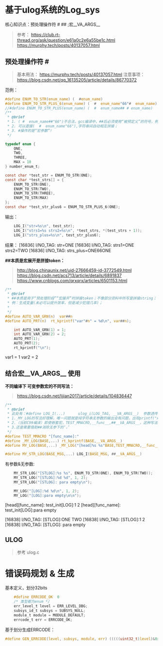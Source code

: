 # 基于ulog系统的Log_sys
核心知识点：预处理操作符 #  ##  ;宏__VA_ARGS__ 
> 参考： 
>   https://club.rt-thread.org/ask/question/e61a0c2e6a55be1c.html
>   https://murphy.tech/posts/40137057.html    

## 预处理操作符 #  ## 
> 基本用法： https://murphy.tech/posts/40137057.html
> 注意事项： https://blog.csdn.net/qq_16135205/article/details/86770372

范例：
```C
#define ENUM_TO_STR(enum_name) (  #enum_name)
#define ENUM_TO_STR_PLUS_6(enum_name) (  #  enum_name"66"#  enum_name)
//#define ENUM_TO_STR_PLUS(enum_name) (  #  enum_name## # enum_name)
/**
 * @brief
 * 1. ( #  enum_name##"66")不合法，gcc编译中，##后必须使用“被预定义”的符号，例如宏定义__VA_ARGS__;
 * 2. 可以直接(  #  enum_name"66"),字符串间自动相互拼接；
 * 3. #操作的是“宏参数”!
 */

typedef enum {
    ONE,
    TWO,
    THREE,
    MAX = 10
} number_enum_t;

const char *test_str = ENUM_TO_STR(ONE);
const char *test_strs[] = {
    ENUM_TO_STR(ONE),
    ENUM_TO_STR(TWO),
    ENUM_TO_STR(THREE),
    ENUM_TO_STR(MAX)
};
const char *test_str_plus6 = ENUM_TO_STR_PLUS_6(ONE);

```
输出：
```C
    LOG_I("str=%s\n", test_str);
    LOG_I("strs1=%s strs2=%s\n", *test_strs, *(test_strs + 1));
    LOG_I("strs_plus=%s\n", test_str_plus6);
```
结果：
[16836] I/NO_TAG: str=ONE
[16836] I/NO_TAG: strs1=ONE strs2=TWO
[16836] I/NO_TAG: strs_plus=ONE66ONE

**##本质是宏展开是拼接token：**
> http://blog.chinaunix.net/uid-27666459-id-3772549.html
> https://blog.csdn.net/acs713/article/details/6891837
> https://www.cnblogs.com/qrxqrx/articles/6501153.html

```C
/**
 * @brief
 * ##本质是用于“预处理阶段”“宏展开”时拼接token；不像部分资料中所写是拼接string；
 * 例：生成变量(未必可以提升效率，但是减少犯错几率)；
 *
 */
#define AUTO_VAR_GRN(n)  var##n
#define AUTO_PRT(n)  rt_kprintf("var"#n" = %d\n", var##n);

    int AUTO_VAR_GRN(1) = 1;
    int AUTO_VAR_GRN(2) = 2;
    AUTO_PRT(1);
    AUTO_PRT(2);
    rt_kprintf("\n");
```
var1 = 1
var2 = 2


## 结合宏__VA_ARGS__ 使用
**不同编译下 可变参数宏的不同写法：**
> https://blog.csdn.net/lijian2017/article/details/104836447
```C
/**
 * @brief
 * 此处有：#define LOG_I(...)      ulog_i(LOG_TAG, __VA_ARGS__)  参数透传；
 * 1._MY_LOG的写法好理解，唯一问题就是纯字符串无参数的输出会有问题，出现printf("xxx",);此类结构
 * 2.（当前C99编译）即使嵌套宏，TEST_MMACRO,__func__,##__VA_ARGS__，这种写法依然会在展开后形成一个单独‘，’
 * 3.还是需要借助##消除无参下的‘，’
 */
#define TEST_MMACRO "[func_name]:"
#define _MY_LOG(BASE,...) rt_kprintf(BASE,__VA_ARGS__)
#define MY_LOG(BASE,...) _MY_LOG("[head]%s %s"BASE,TEST_MMACRO,__func__,##__VA_ARGS__)

#define MY_STR_LOG(BASE_MSG,...) LOG_I(BASE_MSG, ##__VA_ARGS__)

```
有参数&无参数:
```C
    MY_STR_LOG("[STLOG]:%s %s", ENUM_TO_STR(ONE), ENUM_TO_STR(TWO));
    MY_STR_LOG("[STLOG]:%d %d", 1, 2);
    MY_STR_LOG("[STLOG]: para empty\n");

    MY_LOG("[LOG]:%d %d\n", 1, 2);
    MY_LOG("[LOG]:para empty\n\n");

```
[head][func_name]: test_init[LOG]:1 2
[head][func_name]: test_init[LOG]:para empty

[16838] I/NO_TAG: [STLOG]:ONE TWO
[16838] I/NO_TAG: [STLOG]:1 2
[16838] I/NO_TAG: [STLOG]: para empty

## ULOG
> 参考 ulog.c


# 错误码规划 & 生成
基本定义，划分32bits
```C
    #define ERRCODE_OK  0
    /* 类型都为enum */
    err_level_t level = ERR_LEVEL_DBG;
    subsys_id_t subsys = SUBSYS_NULL;
    module_t module = MODULE_DEFAULT;
    errcode_t err = ERRCODE_OK;
```
基于划分生成ERRCODE：
```C
#define GEN_ERRCODE(level, subsys, module, err) (((((uint32_t)level)&0x07) << 28) | ((((uint32_t)subsys)&0x3F) << 22) | ((((uint32_t)module)&0x3F) << 16) | (((uint32_t)err)&0xFFFF))
```
